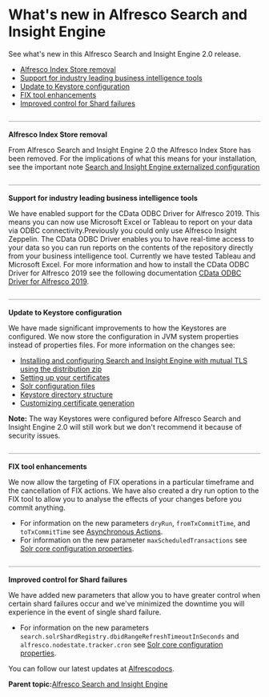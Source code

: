 # What's new in Alfresco Search and Insight Engine

See what's new in this Alfresco Search and Insight Engine 2.0 release.

-   [Alfresco Index Store removal](whats-new.md#1)
-   [Support for industry leading business intelligence tools](whats-new.md#2)
-   [Update to Keystore configuration](whats-new.md#3)
-   [FIX tool enhancements](whats-new.md#4)
-   [Improved control for Shard failures](whats-new.md#5)

![](../images/hr.png)

**Alfresco Index Store removal**

From Alfresco Search and Insight Engine 2.0 the Alfresco Index Store has been removed. For the implications of what this means for your installation, see the important note [Search and Insight Engine externalized configuration](../concepts/external-properties-solr.md)

![](../images/hr.png)

**Support for industry leading business intelligence tools**

We have enabled support for the CData ODBC Driver for Alfresco 2019. This means you can now use Microsoft Excel or Tableau to report on your data via ODBC connectivity.Previously you could only use Alfresco Insight Zeppelin. The CData ODBC Driver enables you to have real-time access to your data so you can run reports on the contents of the repository directly from your business intelligence tool. Currently we have tested Tableau and Microsoft Excel. For more information and how to install the CData ODBC Driver for Alfresco 2019 see the following documentation [CData ODBC Driver for Alfresco 2019](http://cdn.cdata.com/help/SJE/odbc/default.htm).

![](../images/hr.png)

**Update to Keystore configuration**

We have made significant improvements to how the Keystores are configured. We now store the configuration in JVM system properties instead of properties files. For more information on the changes see:

-   [Installing and configuring Search and Insight Engine with mutual TLS using the distribution zip](../tasks/solr-install.md)
-   [Setting up your certificates](../tasks/keys-setup.md)
-   [Solr configuration files](../concepts/solr-config-files.md)
-   [Keystore directory structure](../concepts/keystore-structure.md)
-   [Customizing certificate generation](../concepts/customize-keys.md)

**Note:** The way Keystores were configured before Alfresco Search and Insight Engine 2.0 will still work but we don't recommend it because of security issues.

![](../images/hr.png)

**FIX tool enhancements**

We now allow the targeting of FIX operations in a particular timeframe and the cancellation of FIX actions. We have also created a dry run option to the FIX tool to allow you to analyse the effects of your changes before you commit anything.

-   For information on the new parameters `dryRun`, `fromTxCommitTime`, and `toTxCommitTime` see [Asynchronous Actions](../concepts/solr-admin-asynchronous-actions.md).
-   For information on the new parameter `maxScheduledTransactions` see [Solr core configuration properties](../concepts/solrcore-properties-file.md).

![](../images/hr.png)

**Improved control for Shard failures**

We have added new parameters that allow you to have greater control when certain shard failures occur and we've minimized the downtime you will experience in the event of single shard failure.

-   For information on the new parameters `search.solrShardRegistry.dbidRangeRefreshTimeoutInSeconds` and `alfresco.nodestate.tracker.cron` see [Solr core configuration properties](../concepts/solrcore-properties-file.md).

You can follow our latest updates at [Alfrescodocs](https://twitter.com/Alfrescodocs).

**Parent topic:**[Alfresco Search and Insight Engine](../concepts/search-insight-engine-overview.md)

